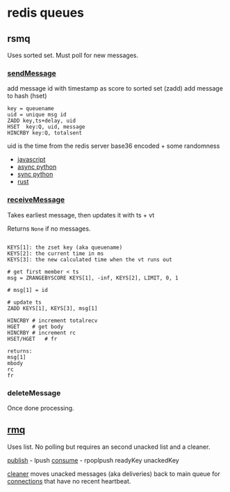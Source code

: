 # redis queues

## rsmq

Uses sorted set. Must poll for new messages.

### [sendMessage](https://github.com/smrchy/rsmq/blob/5c507c2ae97145fbdef7369da52dc69b105e0cc6/_src/index.ts#L527)

add message id with timestamp as score to sorted set (zadd)
add message to hash (hset)

```
key = queuename
uid = unique msg id
ZADD key,ts+delay, uid
HSET  key:Q, uid, message
HINCRBY key:Q, totalsent
```

uid is the time from the redis server base36 encoded + some randomness

- [javascript](https://github.com/smrchy/rsmq/blob/5c507c2ae97145fbdef7369da52dc69b105e0cc6/_src/index.ts#L151)
- [async python](https://github.com/federicotdn/aiorsmq/blob/ef66353a617932403382676313a39baef83dc185/aiorsmq/compat.py#L69)
- [sync python](https://github.com/mlasevich/PyRSMQ/blob/3cef17f73230dc82578953349e26000d7e9a4249/src/rsmq/cmd/utils.py#L72)
- [rust](https://github.com/DavidBM/rsmq-async-rs/blob/0fb83e9220bcd0225610326ce13e66f00fc901eb/src/functions.rs#L466)

### [receiveMessage](https://github.com/smrchy/rsmq/blob/5c507c2ae97145fbdef7369da52dc69b105e0cc6/_src/index.ts#L389)

Takes earliest message, then updates it with ts + vt

Returns `None` if no messages.

```

KEYS[1]: the zset key (aka queuename)
KEYS[2]: the current time in ms
KEYS[3]: the new calculated time when the vt runs out

# get first member < ts
msg = ZRANGEBYSCORE KEYS[1], -inf, KEYS[2], LIMIT, 0, 1

# msg[1] = id

# update ts
ZADD KEYS[1], KEYS[3], msg[1]

HINCRBY # increment totalrecv
HGET    # get body
HINCRBY # increment rc
HSET/HGET   # fr

returns:
msg[1]
mbody
rc
fr

```

### deleteMessage

Once done processing.

## [rmq](https://github.com/adjust/rmq)

Uses list. No polling but requires an second unacked list and a cleaner.

[publish](https://github.com/adjust/rmq/blob/2c434d4682b82179a15e2e79f08ff5c1b926acfe/queue.go#L110) - lpush
[consume](https://github.com/adjust/rmq/blob/2c434d4682b82179a15e2e79f08ff5c1b926acfe/queue.go#L226) - rpoplpush readyKey unackedKey

[cleaner](https://github.com/adjust/rmq/blob/2c434d4682b82179a15e2e79f08ff5c1b926acfe/cleaner.go#L20) moves unacked messages (aka deliveries) back to main queue for [connections](https://github.com/adjust/rmq/blob/2c434d4682b82179a15e2e79f08ff5c1b926acfe/connection.go#L46) that have no recent heartbeat.
